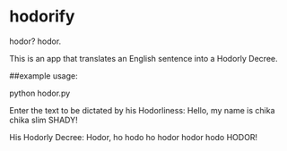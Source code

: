 # hodorify
hodor? hodor.

This is an app that translates an English sentence into a Hodorly Decree.

##example usage:

python hodor.py

Enter the text to be dictated by his Hodorliness:
Hello, my name is chika chika slim SHADY!

His Hodorly Decree:
Hodor, ho hodo ho hodor hodor hodo HODOR!
